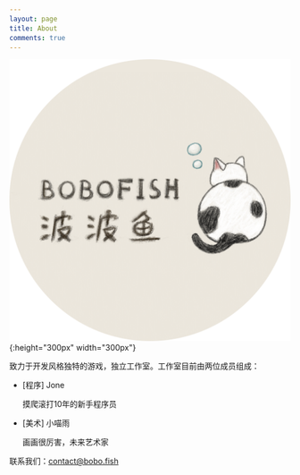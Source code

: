 ```yaml
---
layout: page
title: About
comments: true
---
```


![Logo](assets/images/logo.png){:height="300px" width="300px"}

致力于开发风格独特的游戏，独立工作室。工作室目前由两位成员组成：

* [程序] Jone

	摸爬滚打10年的新手程序员

* [美术] 小喵雨

	画画很厉害，未来艺术家

联系我们：<contact@bobo.fish>
